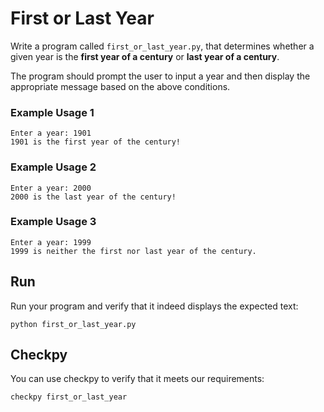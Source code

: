 # First or Last Year

Write a program called `first_or_last_year.py`, that determines whether a given year is the **first year of a century** or **last year of a century**.  

The program should prompt the user to input a year and then display the appropriate message based on the above conditions.

### Example Usage 1

    Enter a year: 1901
    1901 is the first year of the century!

### Example Usage 2

    Enter a year: 2000
    2000 is the last year of the century!

### Example Usage 3

    Enter a year: 1999
    1999 is neither the first nor last year of the century.

## Run

Run your program and verify that it indeed displays the expected text:

    python first_or_last_year.py

## Checkpy

You can use checkpy to verify that it meets our requirements:

    checkpy first_or_last_year
